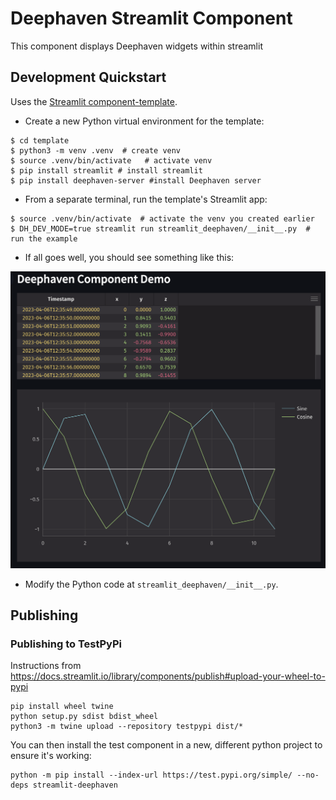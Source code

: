 # Deephaven Streamlit Component

This component displays Deephaven widgets within streamlit

## Development Quickstart

Uses the [Streamlit component-template](https://github.com/streamlit/component-template).

- Create a new Python virtual environment for the template:

```
$ cd template
$ python3 -m venv .venv  # create venv
$ source .venv/bin/activate   # activate venv
$ pip install streamlit # install streamlit
$ pip install deephaven-server #install Deephaven server
```

- From a separate terminal, run the template's Streamlit app:

```
$ source .venv/bin/activate  # activate the venv you created earlier
$ DH_DEV_MODE=true streamlit run streamlit_deephaven/__init__.py  # run the example
```

- If all goes well, you should see something like this:

![Quickstart Success](quickstart.png)

- Modify the Python code at `streamlit_deephaven/__init__.py`.

## Publishing

### Publishing to TestPyPi

Instructions from https://docs.streamlit.io/library/components/publish#upload-your-wheel-to-pypi

```
pip install wheel twine
python setup.py sdist bdist_wheel
python3 -m twine upload --repository testpypi dist/*
```

You can then install the test component in a new, different python project to ensure it's working:

```
python -m pip install --index-url https://test.pypi.org/simple/ --no-deps streamlit-deephaven
```
